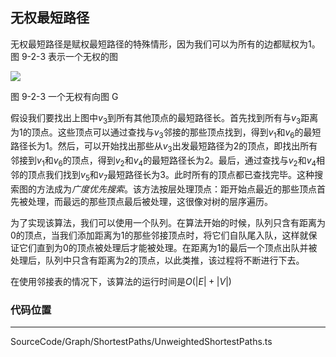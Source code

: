 <!-- @format -->

## 无权最短路径

无权最短路径是赋权最短路径的特殊情形，因为我们可以为所有的边都赋权为$1$。 图 9-2-3 表示一个无权的图

<image src="../../../../Assets/Images/ch9/9-2-3.png">

图 9-2-3 一个无权有向图 G

假设我们要找出上图中$v_3$到所有其他顶点的最短路径长。首先找到所有与$v_3$距离为$1$的顶点。这些顶点可以通过查找与$v_3$邻接的那些顶点找到，得到$v_1$和$v_6$的最短路径长为$1$。然后，可以开始找出那些从$v_3$出发最短路径为$2$的顶点，即找出所有邻接到$v_1$和$v_6$的顶点，得到$v_2$和$v_4$的最短路径长为$2$。最后，通过查找与$v_2$和$v_4$相邻的顶点我们找到$v_5$和$v_7$最短路径长为$3$。此时所有的顶点都已查找完毕。这种搜索图的方法成为*广度优先搜索*。该方法按层处理顶点：距开始点最近的那些顶点首先被处理，而最远的那些顶点最后被处理，这很像对树的层序遍历。

为了实现该算法，我们可以使用一个队列。在算法开始的时候，队列只含有距离为$0$的顶点，当我们添加距离为$1$的那些邻接顶点时，将它们自队尾入队，这样就保证它们直到为$0$的顶点被处理后才能被处理。在距离为$1$的最后一个顶点出队并被处理后，队列中只含有距离为$2$的顶点，以此类推，该过程将不断进行下去。

在使用邻接表的情况下，该算法的运行时间是$O(|E|+|V|)$

### 代码位置

---

SourceCode/Graph/ShortestPaths/UnweightedShortestPaths.ts
